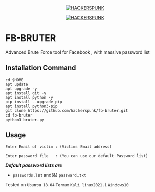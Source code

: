 <p align="center">
<a href="https://punkers.business.site"><img title="HACKERSPUNK" src="https://img.shields.io/badge/MADE%20IN-INDIA-SCRIPT?colorA=%23ff8100&colorB=%23017e40&colorC=%23ff0000&style=for-the-badge"></a>
</p>
</p>
<p align="center">
<a href="https://punkers.business.site"><img title="HACKERSPUNK" src="https://img.shields.io/badge/HACKERS-PUNK-green?style=for-the-badge&logo=appveyor"></a>
</p>

# FB-BRUTER
Advanced Brute Force tool for Facebook , with massive password list

## Installation Command
```
cd $HOME
apt update
apt upgrade -y
apt install git -y
apt install python -y
pip install --upgrade pip
apt install python3-pip
git clone https://github.com/hackerspunk/fb-bruter.git
cd fb-bruter
python3 bruter.py
```
## Usage
```
Enter Email of victim : (Victims Email address)

Enter password file   : (You can use our default Password list)
```
*****Default password lists are*****
* `passwords.lst` and(&) `passward.txt`

Tested on `Ubuntu 18.04` `Termux` `Kali linux2021.1` `Windows10`
